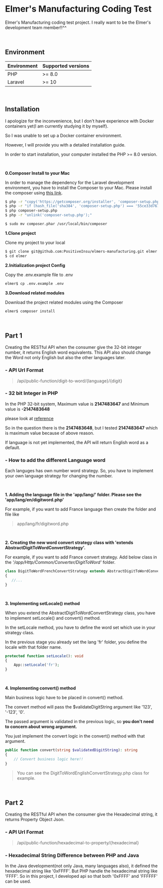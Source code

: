 # Elmer's Manufacturing Coding Test

Elmer's Manufacturing coding test project.
I really want to be the Elmer's development team member!!^^

<br>

## Environment
| Environment | Supported versions |
|-------------|--------------------|
| PHP         | >= 8.0             |
| Laravel     | >= 10              |

<br>

## Installation

I apologize for the inconvenience, but I don't have experience with Docker containers yet(I am currently studying it by myself). 

So I was unable to set up a Docker container environment. 

However, I will provide you with a detailed installation guide.

In order to start installation, your computer installed the PHP >= 8.0 version. 

<br>

**0.Composer Install to your Mac**

In order to manage the dependency for the Laravel development environment, you have to install the Composer to your Mac.
Please install the composer using [this link](https://getcomposer.org/download/).

```bash
$ php -r "copy('https://getcomposer.org/installer', 'composer-setup.php');"
$ php -r "if (hash_file('sha384', 'composer-setup.php') === '55ce33d7678c5a611085589f1f3ddf8b3c52d662cd01d4ba75c0ee0459970c2200a51f492d557530c71c15d8dba01eae') { echo 'Installer verified'; } else { echo 'Installer corrupt'; unlink('composer-setup.php'); } echo PHP_EOL;"
$ php composer-setup.php
$ php -r "unlink('composer-setup.php');"

$ sudo mv composer.phar /usr/local/bin/composer
```


**1.Clone project**

Clone my project to your local

```bash
$ git clone git@github.com:PositiveInsu/elmers-manufacturing.git elmer
$ cd elmer
```

**2.Initialization project Config**

Copy the .env.example file to .env

```bash
elmer$ cp .env.example .env 
```

**3.Download related modules**

Download the project related modules using the Composer

```bash
elmer$ composer install 
```
<br>

## Part 1

Creating the RESTful API when the consumer give the 32-bit integer number, it returns English word equivalents.
This API also should change the Word not only English but also the other languages later. 

### - API Url Format 

> /api/public-function/digit-to-word/{language}/{digit}

### - 32 bit Integer in PHP

In the PHP 32-bit system, Maximum value is **2147483647** and Minimum value is **-2147483648**

please look at [reference](https://www.php.net/manual/en/reserved.constants.php#:~:text=PHP_INT_MAX)


So in the question there is the **2147483648**, but I tested **2147483647** which is maximum value because of above reason.

If language is not yet implemented, the API will return English word as a default.

### - How to add the different Language word

Each languges has own number word strategy. 
So, you have to implement your own language strategy for changing the number.

<br>

**1. Adding the language file in the 'app/lang/' folder. Please see the 'app/lang/en/digitword.php'** 

For example, if you want to add France language then create the folder and file like

> app/lang/fr/digitword.php

<br>

**2. Creating the new word convert strategy class with 'extends AbstractDigitToWordConvertStrategy'.**

For example, if you want to add France convert strategy. Add below class in the *'/app/Http/Common/Converter/DigitToWord'* folder.
```php
class DigitToWordFrenchConvertStrategy extends AbstractDigitToWordConvertStrategy
{
   //...
}
```

<br>

**3. Implementing setLocale() method**

When you extend the AbstractDigitToWordConvertStrategy class, you have to implement setLocale() and convert() method.

In the setLocale method, you have to define the word set which use in your strategy class.

In the previous stage you already set the lang 'fr' folder, you define the locale with that folder name.


```php
protected function setLocale(): void
{
    App::setLocale('fr');
}
```

<br>

**4. Implementing convert() method**

Main business logic have to be placed in convert() method. 

The convert method will pass the $validateDigitString argument like '123', '-123', '0'.

The passed argument is validated in the previous logic, so **you don't need to concern about wrong argument.** 

You just implement the convert logic in the convert() method with that argument.


```php
public function convert(string $validatedDigitString): string
{
    // Convert business logic here!!
}
```

> You can see the DigitToWordEnglishConvertStrategy.php class for example.

<br>

## Part 2 

Creating the RESTful API when the consumer give the Hexadecimal string, it returns Property Object Json.

### - API Url Format

> /api/public-function/hexadecimal-to-property/{hexadecimal}

### - Hexadecimal String Difference between PHP and Java

In the Java development(not only Java, many languages also), it defined the hexadecimal string like '0xFFFF'.
But PHP handle the hexadecimal string like 'FFFF'.
So in this project, I developed api so that both '0xFFFF' and 'FFFFFF' can be used.

<br><br><br><br><br>

